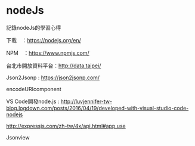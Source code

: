 # nodeJs
記錄nodeJs的學習心得

下載　：https://nodejs.org/en/

NPM　：https://www.npmjs.com/

台北市開放資料平台：http://data.taipei/

Json2Jsonp : https://json2jsonp.com/

encodeURIcomponent

VS Code開發node.js : http://luvjennifer-tw-blog.logdown.com/posts/2016/04/19/developed-with-visual-studio-code-nodejs

http://expressjs.com/zh-tw/4x/api.html#app.use

Jsonview
